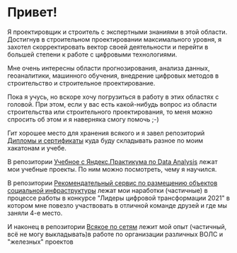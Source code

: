 # Привет! 

Я проектировщик и строитель с экспертными знаниями в этой области. Достигнув в строительном проектировании максимального уровня, я захотел скорректировать вектор своей деятельности и перейти в большей степени к работе с цифровыми технологиями. 

Мне очень интересны области прогнозирования, анализа данных, геоаналитики, машинного обучения, внедрение цифровых методов в строительство и строительное проектирование.

Пока я учусь, но вскоре хочу погрузиться в работу в этих областях с головой. При этом, если у вас есть какой-нибудь вопрос из области строительства или строительного проектирования, то меня можно спросить об этом и я наверняка смогу помочь ;-)  

Гит хорошее место для хранения всякого и я завел репозиторий [Дипломы и сертификаты](https://github.com/IgorPtah/diploms#readme)  куда буду складывать разное по моим хакатонам и учебе.

В репозитории [Учебное с Яндекс.Практикума по Data Analysis](https://github.com/IgorPtah/my_training_projects_on_data_analysis#readme) лежат мои учебные проекты. По ним можно посмотреть, чему я научился.

В репозитории [Рекомендательный сервис по размещению объектов социальной инфраструктуры](https://github.com/IgorPtah/adm_report#readme) лежат мои наработки (частичные) в процессе работы в конкурсе "Лидеры цифровой трансформации 2021" в котором мне повезло участвовать в отличной команде друзей и где мы заняли 4-е место.

И наконец в репозитории [Всякое по сетям](https://github.com/IgorPtah/experience_in_networks#readme) лежит мой опыт (частичный, всё не могу выкладывать)в работе по организации различных ВОЛС и "железных" проектов


